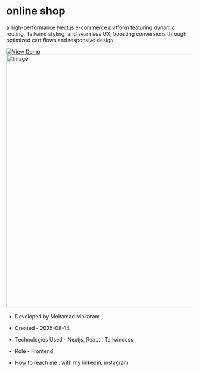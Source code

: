 # online shop
<p>a high-performance Next.js e-commerce platform featuring dynamic routing, Tailwind styling, and seamless UX, boosting conversions through optimized cart flows and responsive design.</p>

<a href="https://saedinia.netlify.app/" target="_blank" >
  <img src="https://img.shields.io/badge/demo-%20View%20Demo%20-blue.svg?style=for-the-badge&logo=github" alt="View Demo">
</a>



<img width="1318" height="681" alt="Image" src="https://github.com/user-attachments/assets/8b6e8a75-8bba-4b31-b592-b8f16790be7f" />





- Developed by Mohamad Mokaram

- Created - 2025-08-14

- Technologies Used -  Nextjs, React , Tailwindcss 

- Role - Frontend

- How to reach me : with my [linkedin](https://www.linkedin.com/in/mohamad-mokaram-05b873200/), [instagram](https://www.instagram.com/mokaram_frontdeveloper/)
